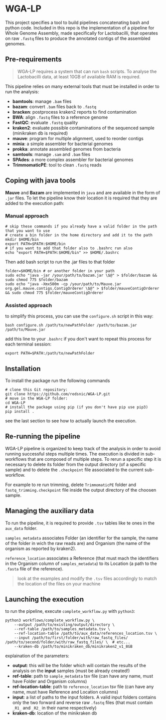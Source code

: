 # WGA-LP

This project specifies a tool to build pipelines concatenating bash and python code. 
Included in this repo is the implementation of a pipeline for Whole Genome Assembly, 
made specifically for Lactobacilli, that operates on raw `.fastq` files to produce
the annotated contigs of the assembled genomes.  

## Pre-requirements

> WGA-LP requires a system that can run `bash` scripts. To analyse 
  the Lactobacilli data, at least 10GB of available RAM is required.

This pipeline relies on many external tools that must be installed in order to run the analysis:

* **bamtools**: manage `.bam` files
* **bazam**: convert `.bam` files back to `.fastq` 
* **bracken**: postprocess kraken2 reports to find contamination
* **BWA**: align `.fastq` files to a reference genome
* **FastQC**: evaluate `.fastq` quality
* **kraken2**: evaluate possible contaminations of the sequenced sample (minikraken db is required)
* **mauve**: program for multiple alignment, used to reorder contigs
* **minia**: a simple assembler for bacterial genomes
* **prokka**: annotate assembled genomes from bacteria 
* **samtools**: manage `.sam` and `.bam` files
* **SPAdes**: a more complex assembler for bacterial genomes
* **TrimmomaticPE**: tool to clean `.fastq` reads

## Coping with java tools

**Mauve** and **Bazam** are implemented in `java` and are available in the form of `.jar` files. To let the pipeline
know their location it is required that they are added to the execution path: 

### Manual approach

```
# skip these commands if you already have a valid folder in the path that you want to use
# create a bin folder in the home directory and add it to the path
mkdir $HOME/bin
export PATH=$PATH:$HOME/bin
# if you want to add that folder also to .bashrc run also
echo "export PATH=$PATH:$HOME/bin" >> $HOME/.bashrc
```

Then add bash script to run the .jar files to that folder 

```
folder=$HOME/bin # or another folder in your path
sudo echo "java -jar /your/path/to/bazam.jar \$@" > $folder/bazam && sudo chmod 775 $folder/bazam
sudo echo "java -Xmx500m -cp /your/path/to/Mauve.jar org.gel.mauve.contigs.ContigOrderer \$@" > $folder/mauveContigOrderer && sudo chmod 775 $folder/mauveContigOrderer
```

### Assisted approach

to simplify this process, you can use the `configure.sh` script in this way:

```
bash configure.sh /path/to/newPathFolder /path/to/bazam.jar /path/to/Mauve.jar
```
add this line to your `.bashrc` if you don't want to repeat this process for each terminal session:

```
export PATH=$PATH:/path/to/newPathFolder
```

## Installation

To install the package run the following commands 

```
# clone this Git repository:
git clone https://github.com/redsnic/WGA-LP.git
# move in the WGA-LP folder:
cd WGA-LP
# install the package using pip (if you don't have pip use pip3)
pip install . 
```

see the last section to see how to actually launch the execution.

## Re-running the pipeline

WGA-LP pipeline is organized to keep track of the analysis in order to avoid running successful steps multiple times.
The execution is divided in sub-workflows that are composed of multiple steps. To rerun a specific step it is necessary 
to delete its folder from the output directory (of a specific sample) and to delete the `.checkpoint` file associated
to the current sub-workflow. 

For example to re run trimming, delete `TrimmomaticPE` folder and `fastq_trimming.checkpoint` file inside the output 
directory of the choosen sample.

## Managing the auxiliary data

To run the pipeline, it is required to provide `.tsv` tables like te ones in the `aux_data` folder. 

`samples_metadata` associates Folder (an identifier for the sample, the name of the folder in wich the raw reads are) and Organism (the name of the organism as
reported by kraken2). 

`reference_location` associates a Reference (that must mach the identifiers in the Organism column of `samples_metadata`) to its Location (a path to the `.fasta` file
of the reference). 

> look at the examples and modify the `.tsv` files accordingly to match the location of the files on your machine

## Launching the execution 

to run the pipeline, execute `complete_workflow.py` with `python3`: 

```
python3 workflows/complete_workflow.py \ 
    --output /path/to/existing/output/directory \
    --ref-table /path/to/samples_metadata.tsv \
    --ref-location-table /path/to/aux_data/references_location.tsv \
    --input /path/to/first/folder/with/raw_fastq_files/ /path/to/second/folder/with/raw_fastq_files/ \  # etc... 
    --kraken-db /path/to/minikraken_db/minikraken2_v1_8GB
```

explaination of the parameters:

* **output**: this will be the folder which will contain the results of the analysis on the **input** samples (must be already created!)
* **ref-table**: path to `sample_metadata` tsv file (can have any name, must have Folder and Organism columns)
* **ref-location-table**: path to `reference_location` tsv file (can have any name, must have Reference and Location columns)
* **input**: a list of paths to the input folders. A valid input folders contains only the two forward and reverse raw `.fastq` files (that must contain `_R1_` and `_R2_` in their name respectively)
* **kraken-db**: location of the minikraken db  

